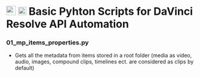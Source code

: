 # <a href="https://icons8.com/icon/40604/davinci-resolve"><img src="https://img.icons8.com/color/144/000000/davinci-resolve.png" height='25' alt='DaVinci Resolve icon by Icons8'/></a> <a href="https://icons8.com/icon/121464/python"></a><img src="https://img.icons8.com/dusk/48/000000/python.png" height='22' alt='Python icon by Icons8'/></a> Basic Pyhton Scripts for  DaVinci Resolve API Automation


### 01_mp_items_properties.py 
- Gets all the metadata from items stored in a root folder (media as video, audio, images, compound clips, timelines ect. are considered as clips by default)
